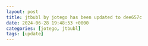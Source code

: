 ```yaml
---
layout: post
title: jtbubl by jotego has been updated to dee657c
date: 2024-06-28 19:48:53 +0000
categories: [jotego, jtbubl]
tags: [update]
---
```


